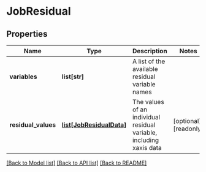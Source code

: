 # JobResidual

## Properties
Name | Type | Description | Notes
------------ | ------------- | ------------- | -------------
**variables** | **list[str]** | A list of the available residual variable names | 
**residual_values** | [**list[JobResidualData]**](JobResidualData.md) | The values of an individual residual variable, including xaxis data | [optional] [readonly] 

[[Back to Model list]](../README.md#documentation-for-models) [[Back to API list]](../README.md#documentation-for-api-endpoints) [[Back to README]](../README.md)


